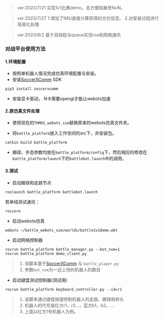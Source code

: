 > ver:2023/7/21 实现1v1比赛demo，且方便拓展至NvN。

> ver:2023/7/27 
> 1.增加了IMU直接计算获得的方位信息。
> 2.对安装过程进行简易化处理

> ver:2023/8/2 基于双线程与queue实现ros和网络通讯

### 对战平台使用方法

#### 1.环境配置

* 按照单机器人情况完成仿真环境配置与安装。
* 安装[SoccerXComm](https://moshumanoid.github.io/SoccerXComm/) SDK
```shell
pip3 install soccerxcomm
```
* 安装显卡驱动， N卡需要opengl才能让webots加速
#### 2.原仿真文件处理 

* 使用现在的`THMOS_webots_sim`替换原来的webots仿真文件夹。

* 将`battle_platform`放入工作空间的src下，并安装包。

```shell
catkin build battle_platform
```

* 踢球、步态参数均放在`battle_platform/config`下，然后相应的修改在`battle_platform/launch`下的`battlebot.launch`中的调用。

#### 3.测试

* 启动踢球和走路节点

```shell
roslaunch battle_platform battlebot.launch
```
若单纯测试通讯：

```shell
roscore
```

* 启动webots仿真

```shell
webots ~/battle_webots_sim/worlds/battle1v1demo.wbt
```

* 启动网络控制器

```shell
rosrun battle_platform battle_manager.py --bot_num=1
rosrun battle_platform demo_client.py
```

>  1. 该脚本基于[SoccerXComm](https://moshumanoid.github.io/SoccerXComm/) 与 `battle_player.py`
>  2. 参数`bot_num`为一边上场的机器人的数目

* 启动键盘测试控制器(测试用)

```shell
rosrun battle_platform keyboard_controller.py --id=r1
```

>  1. 该脚本通过键盘按键控制机器人的走路、踢球和转头
>  2. 机器人的代号是红方r1，r2...，蓝方b1，b2，...
>  3. 上面以红方1号机器人为例。
